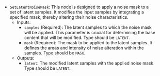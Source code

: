 - `SetLatentNoiseMask`: This node is designed to apply a noise mask to a set of latent samples. It modifies the input samples by integrating a specified mask, thereby altering their noise characteristics.
    - Inputs:
        - `samples` (Required): The latent samples to which the noise mask will be applied. This parameter is crucial for determining the base content that will be modified. Type should be `LATENT`.
        - `mask` (Required): The mask to be applied to the latent samples. It defines the areas and intensity of noise alteration within the samples. Type should be `MASK`.
    - Outputs:
        - `latent`: The modified latent samples with the applied noise mask. Type should be `LATENT`.
